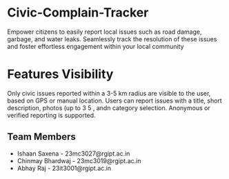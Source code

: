 # Civic-Complain-Tracker
Empower citizens to easily report local issues such as road damage, garbage, and water leaks. Seamlessly track the resolution of these issues and foster effortless engagement within your local community

# Features Visibility
Only civic issues reported within a 3-5 km radius are visible to the user, based on GPS or manual location.
Users can report issues with a title, short description, photos (up to 3 5 , andn category selection.
Anonymous or verified reporting is supported.

<h2> Team Members </h2>
<ul>
<li> Ishaan Saxena - 23mc3027@rgipt.ac.in </li>
<li> Chinmay Bhardwaj - 23mc3019@rgipt.ac.in </li>
<li> Abhay Raj - 23it3001@rgipt.ac.in </li>
</ul>


